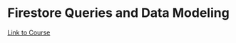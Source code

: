 # Firestore Queries and Data Modeling

[Link to Course](https://fireship.io/courses/firestore-data-modeling/)

